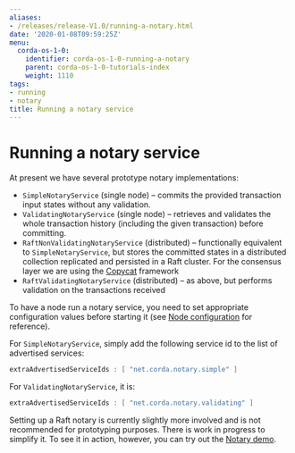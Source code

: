```yaml
---
aliases:
- /releases/release-V1.0/running-a-notary.html
date: '2020-01-08T09:59:25Z'
menu:
  corda-os-1-0:
    identifier: corda-os-1-0-running-a-notary
    parent: corda-os-1-0-tutorials-index
    weight: 1110
tags:
- running
- notary
title: Running a notary service
---
```



# Running a notary service

At present we have several prototype notary implementations:


* `SimpleNotaryService` (single node) – commits the provided transaction input states without any validation.
* `ValidatingNotaryService` (single node) – retrieves and validates the whole transaction history
(including the given transaction) before committing.
* `RaftNonValidatingNotaryService` (distributed) – functionally equivalent to `SimpleNotaryService`, but stores
the committed states in a distributed collection replicated and persisted in a Raft cluster. For the consensus layer
we are using the [Copycat](http://atomix.io/copycat/) framework
* `RaftValidatingNotaryService` (distributed) – as above, but performs validation on the transactions received

To have a node run a notary service, you need to set appropriate configuration values before starting it
(see [Node configuration](corda-configuration-file.md) for reference).

For `SimpleNotaryService`, simply add the following service id to the list of advertised services:

```kotlin
extraAdvertisedServiceIds : [ "net.corda.notary.simple" ]
```

For `ValidatingNotaryService`, it is:

```kotlin
extraAdvertisedServiceIds : [ "net.corda.notary.validating" ]
```

Setting up a Raft notary is currently slightly more involved and is not recommended for prototyping purposes. There is
work in progress to simplify it. To see it in action, however, you can try out the [Notary demo](running-the-demos.md#notary-demo).


